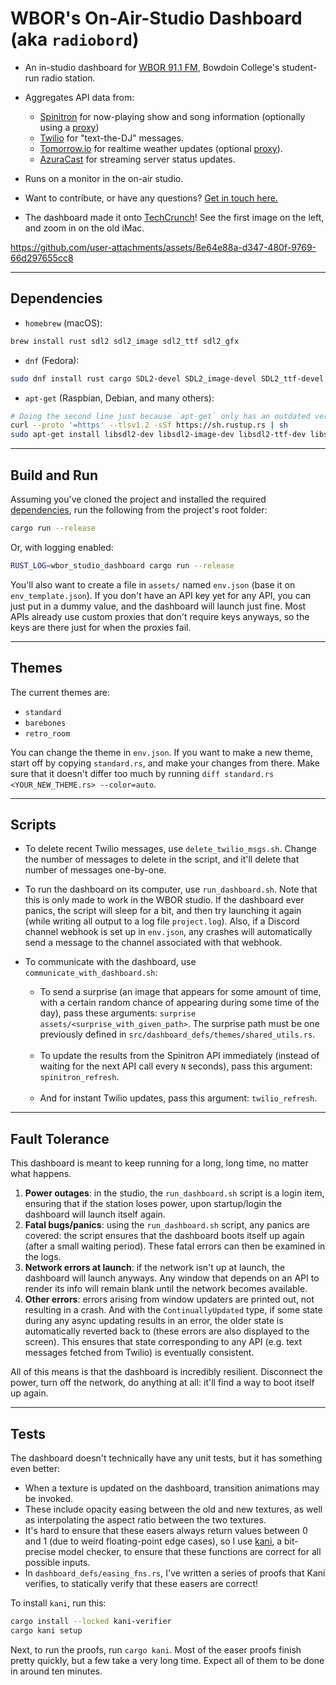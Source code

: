 # WBOR's On-Air-Studio Dashboard (aka `radiobord`)

- An in-studio dashboard for [WBOR 91.1 FM](https://wbor.org/), Bowdoin College's student-run radio station.

- Aggregates API data from:
  - [Spinitron](https://spinitron.com/) for now-playing show and song information (optionally using a [proxy](https://github.com/WBOR-91-1-FM/spinitron-proxy/))
  - [Twilio](https://www.twilio.com/) for "text-the-DJ" messages.
  - [Tomorrow.io](https://www.tomorrow.io/) for realtime weather updates (optional [proxy](https://github.com/WBOR-91-1-FM/wbor-weather-proxy)).
  - [AzuraCast](https://github.com/AzuraCast/AzuraCast/) for streaming server status updates.

- Runs on a monitor in the on-air studio.
- Want to contribute, or have any questions? [Get in touch here.](https://wbor.org/contact)
- The dashboard made it onto [TechCrunch](https://techcrunch.com/2025/05/16/thousands-of-people-have-embarked-on-a-virtual-road-trip-via-google-street-view/)! See the first image on the left, and zoom in on the old iMac.

<https://github.com/user-attachments/assets/8e64e88a-d347-480f-9769-66d297655cc8>

---

## Dependencies

- `homebrew` (macOS):

```sh
brew install rust sdl2 sdl2_image sdl2_ttf sdl2_gfx
```

- `dnf` (Fedora):

```sh
sudo dnf install rust cargo SDL2-devel SDL2_image-devel SDL2_ttf-devel SDL2_gfx-devel
```

- `apt-get` (Raspbian, Debian, and many others):

```sh
# Doing the second line just because `apt-get` only has an outdated version of the toolchain:
curl --proto '=https' --tlsv1.2 -sSf https://sh.rustup.rs | sh
sudo apt-get install libsdl2-dev libsdl2-image-dev libsdl2-ttf-dev libsdl2-gfx-dev
```

---

## Build and Run

Assuming you've cloned the project and installed the required [dependencies](#dependencies), run the following from the project's root folder:

```sh
cargo run --release
```

Or, with logging enabled:

```sh
RUST_LOG=wbor_studio_dashboard cargo run --release
```

You'll also want to create a file in `assets/` named `env.json` (base it on `env_template.json`).
If you don't have an API key yet for any API, you can just put in a dummy value, and the dashboard will launch just fine. Most APIs already use custom proxies that don't require keys anyways, so the keys are there just for when the proxies fail.

---

## Themes

The current themes are:

- `standard`
- `barebones`
- `retro_room`

You can change the theme in `env.json`.
If you want to make a new theme, start off by copying `standard.rs`, and make your changes from there. Make sure that it doesn't differ too much by running `diff standard.rs <YOUR_NEW_THEME.rs> --color=auto`.

---

## Scripts

- To delete recent Twilio messages, use `delete_twilio_msgs.sh`. Change the number of messages to delete in the script, and it'll delete that number of messages one-by-one.

- To run the dashboard on its computer, use `run_dashboard.sh`. Note that this is only made to work in the WBOR studio. If the dashboard ever panics, the script will sleep for a bit, and then try launching it again (while writing all output to a log file `project.log`). Also, if a Discord channel webhook is set up in `env.json`, any crashes will automatically send a message to the channel associated with that webhook.

- To communicate with the dashboard, use `communicate_with_dashboard.sh`:
  - To send a surprise (an image that appears for some amount of time, with a certain random chance of appearing during some time of the day), pass these arguments: `surprise assets/<surprise_with_given_path>`. The surprise path must be one previously defined in `src/dashboard_defs/themes/shared_utils.rs`.
  <br>

  - To update the results from the Spinitron API immediately (instead of waiting for the next API call every `N` seconds), pass this argument: `spinitron_refresh`.
  <br>

  - And for instant Twilio updates, pass this argument: `twilio_refresh`.

---

## Fault Tolerance

This dashboard is meant to keep running for a long, long time, no matter what happens.

1. **Power outages**: in the studio, the `run_dashboard.sh` script is a login item, ensuring that if the station loses power, upon startup/login the dashboard will launch itself again.
2. **Fatal bugs/panics**: using the `run_dashboard.sh` script, any panics are covered: the script ensures that the dashboard boots itself up again (after a small waiting period). These fatal errors can then be examined in the logs.
3. **Network errors at launch**: if the network isn't up at launch, the dashboard will launch anyways. Any window that depends on an API to render its info will remain blank until the network becomes available.
4. **Other errors**: errors arising from window updaters are printed out, not resulting in a crash. And with the `ContinuallyUpdated` type, if some state during any async updating results in an error, the older state is automatically reverted back to (these errors are also displayed to the screen). This ensures that state corresponding to any API (e.g. text messages fetched from Twilio) is eventually consistent.

All of this means is that the dashboard is incredibly resilient. Disconnect the power, turn off the network, do anything at all: it'll find a way to boot itself up again.

---

## Tests

The dashboard doesn't technically have any unit tests, but it has something even better:

- When a texture is updated on the dashboard, transition animations may be invoked.
- These include opacity easing between the old and new textures, as well as interpolating the aspect ratio between the two textures.
- It's hard to ensure that these easers always return values between 0 and 1 (due to weird floating-point edge cases), so I use [kani](https://github.com/model-checking/kani), a bit-precise model checker, to ensure that these functions are correct for all possible inputs.
- In `dashboard_defs/easing_fns.rs`, I've written a series of proofs that Kani verifies, to statically verify that these easers are correct!

To install `kani`, run this:

```sh
cargo install --locked kani-verifier
cargo kani setup
```

Next, to run the proofs, run `cargo kani`. Most of the easer proofs finish pretty quickly, but a few take a very long time. Expect all of them to be done in around ten minutes.
